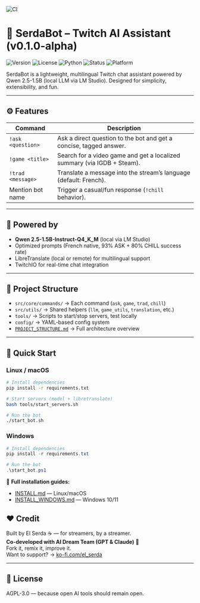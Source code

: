 ![CI](https://github.com/ElSerda/SerdaBot/actions/workflows/ci.yml/badge.svg)

# 🤖 SerdaBot – Twitch AI Assistant (v0.1.0-alpha)

![Version](https://img.shields.io/badge/version-v0.1.0--alpha-orange)
![License](https://img.shields.io/badge/license-AGPL--v3-blue)
![Python](https://img.shields.io/badge/python-3.10+-blue)
![Status](https://img.shields.io/badge/status-Alpha-yellow)
![Platform](https://img.shields.io/badge/platform-Windows%20%7C%20Linux%20%7C%20macOS-lightgrey)

SerdaBot is a lightweight, multilingual Twitch chat assistant powered by Qwen 2.5-1.5B (local LLM via LM Studio). Designed for simplicity, extensibility, and fun.

---

## ⚙️ Features

| Command | Description |
|--------|-------------|
| `!ask <question>` | Ask a direct question to the bot and get a concise, tagged answer. |
| `!game <title>` | Search for a video game and get a localized summary (via IGDB + Steam). |
| `!trad <message>` | Translate a message into the stream’s language (default: French). |
| Mention bot name | Trigger a casual/fun response (`!chill` behavior). |

---

## 🧠 Powered by

- **Qwen 2.5-1.5B-Instruct-Q4_K_M** (local via LM Studio)
- Optimized prompts (French native, 93% ASK + 80% CHILL success rate)
- LibreTranslate (local or remote) for multilingual support
- TwitchIO for real-time chat integration

---

## 📁 Project Structure

- `src/core/commands/` → Each command (`ask`, `game`, `trad`, `chill`)
- `src/utils/` → Shared helpers (`llm`, `game_utils`, `translation`, etc.)
- `tools/` → Scripts to start/stop servers, test locally
- `config/` → YAML-based config system
- [`PROJECT_STRUCTURE.md`](./PROJECT_STRUCTURE.md) → Full architecture overview

---

## 🚀 Quick Start

### Linux / macOS

```bash
# Install dependencies
pip install -r requirements.txt

# Start servers (model + libretranslate)
bash tools/start_servers.sh

# Run the bot
./start_bot.sh
```

### Windows

```powershell
# Install dependencies
pip install -r requirements.txt

# Run the bot
.\start_bot.ps1
```

📖 **Full installation guides:**
- [INSTALL.md](INSTALL.md) — Linux/macOS
- [INSTALL_WINDOWS.md](INSTALL_WINDOWS.md) — Windows 10/11

## ❤️ Credit

Built by El Serda ☕ — for streamers, by a streamer.  
**Co-developed with AI Dream Team (GPT & Claude)** 🤖  
Fork it, remix it, improve it.  
Want to support? → [ko-fi.com/el_serda](https://ko-fi.com/el_serda)

---

## 📄 License

AGPL-3.0 — because open AI tools should remain open.
